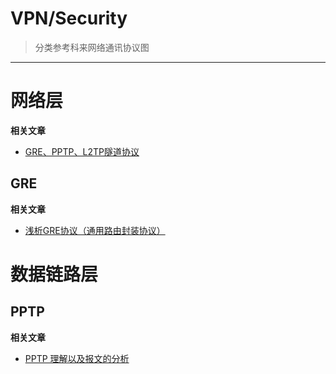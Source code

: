 # VPN/Security

> 分类参考科来网络通讯协议图

---

# 网络层

**相关文章**
- [GRE、PPTP、L2TP隧道协议](https://blog.csdn.net/eydwyz/article/details/54879808)

## GRE

**相关文章**
- [浅析GRE协议（通用路由封装协议）](https://blog.csdn.net/mary19920410/article/details/72303641)

# 数据链路层

## PPTP

**相关文章**
- [PPTP 理解以及报文的分析](https://blog.csdn.net/zhaqiwen/article/details/10083025)
